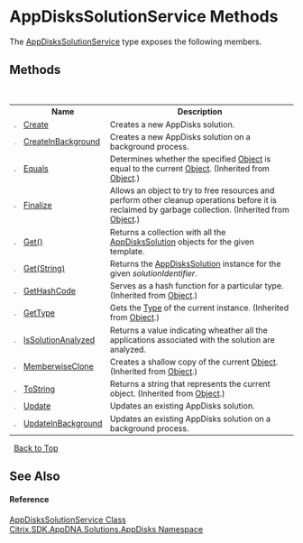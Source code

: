 # AppDisksSolutionService Methods
 

The <a href="788c5801-0980-62fe-f2f1-cc8e70c9365f">AppDisksSolutionService</a> type exposes the following members.


## Methods
&nbsp;<table><tr><th></th><th>Name</th><th>Description</th></tr><tr><td>![Public method](media/pubmethod.gif "Public method")</td><td><a href="95061c44-bbb0-69cf-f1a5-733e08e0f9c7">Create</a></td><td>
Creates a new AppDisks solution.</td></tr><tr><td>![Public method](media/pubmethod.gif "Public method")</td><td><a href="2bf6a8f6-328b-0144-dcb7-e48868e72a35">CreateInBackground</a></td><td>
Creates a new AppDisks solution on a background process.</td></tr><tr><td>![Public method](media/pubmethod.gif "Public method")</td><td><a href="http://msdn2.microsoft.com/en-us/library/bsc2ak47" target="_blank">Equals</a></td><td>
Determines whether the specified <a href="http://msdn2.microsoft.com/en-us/library/e5kfa45b" target="_blank">Object</a> is equal to the current <a href="http://msdn2.microsoft.com/en-us/library/e5kfa45b" target="_blank">Object</a>.
 (Inherited from <a href="http://msdn2.microsoft.com/en-us/library/e5kfa45b" target="_blank">Object</a>.)</td></tr><tr><td>![Protected method](media/protmethod.gif "Protected method")</td><td><a href="http://msdn2.microsoft.com/en-us/library/4k87zsw7" target="_blank">Finalize</a></td><td>
Allows an object to try to free resources and perform other cleanup operations before it is reclaimed by garbage collection.
 (Inherited from <a href="http://msdn2.microsoft.com/en-us/library/e5kfa45b" target="_blank">Object</a>.)</td></tr><tr><td>![Public method](media/pubmethod.gif "Public method")</td><td><a href="94ad74cb-8896-e916-8fcd-8c8fca4781a4">Get()</a></td><td>
Returns a collection with all the <a href="c558efde-3ed2-f446-b9f0-43e9bdfd40c2">AppDisksSolution</a> objects for the given template.</td></tr><tr><td>![Public method](media/pubmethod.gif "Public method")</td><td><a href="21669625-48e3-17c0-d6c6-58ac348eea62">Get(String)</a></td><td>
Returns the <a href="c558efde-3ed2-f446-b9f0-43e9bdfd40c2">AppDisksSolution</a> instance for the given *solutionIdentifier*.</td></tr><tr><td>![Public method](media/pubmethod.gif "Public method")</td><td><a href="http://msdn2.microsoft.com/en-us/library/zdee4b3y" target="_blank">GetHashCode</a></td><td>
Serves as a hash function for a particular type.
 (Inherited from <a href="http://msdn2.microsoft.com/en-us/library/e5kfa45b" target="_blank">Object</a>.)</td></tr><tr><td>![Public method](media/pubmethod.gif "Public method")</td><td><a href="http://msdn2.microsoft.com/en-us/library/dfwy45w9" target="_blank">GetType</a></td><td>
Gets the <a href="http://msdn2.microsoft.com/en-us/library/42892f65" target="_blank">Type</a> of the current instance.
 (Inherited from <a href="http://msdn2.microsoft.com/en-us/library/e5kfa45b" target="_blank">Object</a>.)</td></tr><tr><td>![Public method](media/pubmethod.gif "Public method")</td><td><a href="c624decd-fc91-fdfd-d309-83843b858724">IsSolutionAnalyzed</a></td><td>
Returns a value indicating wheather all the applications associated with the solution are analyzed.</td></tr><tr><td>![Protected method](media/protmethod.gif "Protected method")</td><td><a href="http://msdn2.microsoft.com/en-us/library/57ctke0a" target="_blank">MemberwiseClone</a></td><td>
Creates a shallow copy of the current <a href="http://msdn2.microsoft.com/en-us/library/e5kfa45b" target="_blank">Object</a>.
 (Inherited from <a href="http://msdn2.microsoft.com/en-us/library/e5kfa45b" target="_blank">Object</a>.)</td></tr><tr><td>![Public method](media/pubmethod.gif "Public method")</td><td><a href="http://msdn2.microsoft.com/en-us/library/7bxwbwt2" target="_blank">ToString</a></td><td>
Returns a string that represents the current object.
 (Inherited from <a href="http://msdn2.microsoft.com/en-us/library/e5kfa45b" target="_blank">Object</a>.)</td></tr><tr><td>![Public method](media/pubmethod.gif "Public method")</td><td><a href="3c9dfbf1-5366-4ec0-cfda-7e2e4e4925e7">Update</a></td><td>
Updates an existing AppDisks solution.</td></tr><tr><td>![Public method](media/pubmethod.gif "Public method")</td><td><a href="39b5ab67-6ef5-8b82-0c25-bd671ef3a344">UpdateInBackground</a></td><td>
Updates an existing AppDisks solution on a background process.</td></tr></table>&nbsp;
<a href="#appdiskssolutionservice-methods">Back to Top</a>

## See Also


#### Reference
<a href="788c5801-0980-62fe-f2f1-cc8e70c9365f">AppDisksSolutionService Class</a><br /><a href="3c384851-470e-e1e2-019f-9fa48f730a55">Citrix.SDK.AppDNA.Solutions.AppDisks Namespace</a><br />